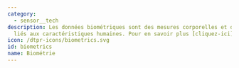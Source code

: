 ```yaml
---
category: 
  - sensor__tech
description: Les données biométriques sont des mesures corporelles et des calculs
  liés aux caractéristiques humaines. Pour en savoir plus [cliquez-ici](https://fr.wikipedia.org/wiki/Biométrie)
icon: /dtpr-icons/biometrics.svg
id: biometrics
name: Biométrie
---
```

